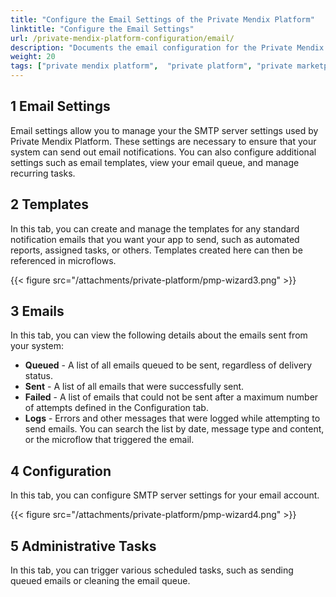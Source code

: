 ```yaml
---
title: "Configure the Email Settings of the Private Mendix Platform"
linktitle: "Configure the Email Settings"
url: /private-mendix-platform-configuration/email/
description: "Documents the email configuration for the Private Mendix Platform."
weight: 20
tags: ["private mendix platform",  "private platform", "private marketplace", "email configuration"]
---
```


## 1 Email Settings

Email settings allow you to manage your the SMTP server settings used by Private Mendix Platform. These settings are necessary to ensure that your system can send out email notifications. You can also configure additional settings such as email templates, view your email queue, and manage recurring tasks.

## 2 Templates

In this tab, you can create and manage the templates for any standard notification emails that you want your app to send, such as automated reports, assigned tasks, or others. Templates created here can then be referenced in microflows.

{{< figure src="/attachments/private-platform/pmp-wizard3.png" >}}

## 3 Emails

In this tab, you can view the following details about the emails sent from your system:

* **Queued** - A list of all emails queued to be sent, regardless of delivery status.
* **Sent** - A list of all emails that were successfully sent.
* **Failed** - A list of emails that could not be sent after a maximum number of attempts defined in the Configuration tab.
* **Logs** - Errors and other messages that were logged while attempting to send emails. You can search the list by date, message type and content, or the microflow that triggered the email.

## 4 Configuration

In this tab, you can configure SMTP server settings for your email account.

{{< figure src="/attachments/private-platform/pmp-wizard4.png" >}}

## 5 Administrative Tasks

In this tab, you can trigger various scheduled tasks, such as sending queued emails or cleaning the email queue.